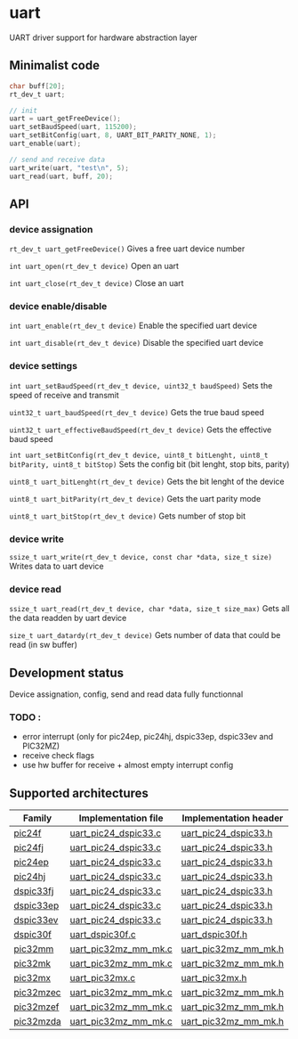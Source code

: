 # uart
UART driver support for hardware abstraction layer

## Minimalist code

```C
char buff[20];
rt_dev_t uart;

// init
uart = uart_getFreeDevice();
uart_setBaudSpeed(uart, 115200);
uart_setBitConfig(uart, 8, UART_BIT_PARITY_NONE, 1);
uart_enable(uart);

// send and receive data
uart_write(uart, "test\n", 5);
uart_read(uart, buff, 20);
```

## API

### device assignation
`rt_dev_t uart_getFreeDevice()` Gives a free uart device number

`int uart_open(rt_dev_t device)` Open an uart

`int uart_close(rt_dev_t device)` Close an uart

### device enable/disable
`int uart_enable(rt_dev_t device)` Enable the specified uart device

`int uart_disable(rt_dev_t device)` Disable the specified uart device

### device settings
`int uart_setBaudSpeed(rt_dev_t device, uint32_t baudSpeed)` Sets the speed of receive and transmit

`uint32_t uart_baudSpeed(rt_dev_t device)` Gets the true baud speed

`uint32_t uart_effectiveBaudSpeed(rt_dev_t device)` Gets the effective baud speed

`int uart_setBitConfig(rt_dev_t device, uint8_t bitLenght, uint8_t bitParity, uint8_t bitStop)` Sets the config bit (bit lenght, stop bits, parity)

`uint8_t uart_bitLenght(rt_dev_t device)` Gets the bit lenght of the device

`uint8_t uart_bitParity(rt_dev_t device)` Gets the uart parity mode

`uint8_t uart_bitStop(rt_dev_t device)` Gets number of stop bit

### device write
`ssize_t uart_write(rt_dev_t device, const char *data, size_t size)` Writes data to uart device

### device read
`ssize_t uart_read(rt_dev_t device, char *data, size_t size_max)` Gets all the data readden by uart device

`size_t uart_datardy(rt_dev_t device)` Gets number of data that could be read (in sw buffer)

## Development status
Device assignation, config, send and read data fully functionnal

### TODO :
+ error interrupt (only for pic24ep, pic24hj, dspic33ep, dspic33ev and PIC32MZ)
+ receive check flags
+ use hw buffer for receive + almost empty interrupt config

## Supported architectures

|Family|Implementation file|Implementation header|
|------|-------------------|---------------------|
|[pic24f](../../../archi/pic24f/README.md)|[uart_pic24_dspic33.c](uart_pic24_dspic33.c)|[uart_pic24_dspic33.h](uart_pic24_dspic33.h)|
|[pic24fj](../../../archi/pic24fj/README.md)|[uart_pic24_dspic33.c](uart_pic24_dspic33.c)|[uart_pic24_dspic33.h](uart_pic24_dspic33.h)|
|[pic24ep](../../../archi/pic24ep/README.md)|[uart_pic24_dspic33.c](uart_pic24_dspic33.c)|[uart_pic24_dspic33.h](uart_pic24_dspic33.h)|
|[pic24hj](../../../archi/pic24hj/README.md)|[uart_pic24_dspic33.c](uart_pic24_dspic33.c)|[uart_pic24_dspic33.h](uart_pic24_dspic33.h)|
|[dspic33fj](../../../archi/dspic33fj/README.md)|[uart_pic24_dspic33.c](uart_pic24_dspic33.c)|[uart_pic24_dspic33.h](uart_pic24_dspic33.h)|
|[dspic33ep](../../../archi/dspic33ep/README.md)|[uart_pic24_dspic33.c](uart_pic24_dspic33.c)|[uart_pic24_dspic33.h](uart_pic24_dspic33.h)|
|[dspic33ev](../../../archi/dspic33ev/README.md)|[uart_pic24_dspic33.c](uart_pic24_dspic33.c)|[uart_pic24_dspic33.h](uart_pic24_dspic33.h)|
|[dspic30f](../../../archi/dspic30f/README.md)|[uart_dspic30f.c](uart_dspic30f.c)|[uart_dspic30f.h](uart_dspic30f.h)|
|[pic32mm](../../../archi/pic32mm/README.md)|[uart_pic32mz_mm_mk.c](uart_pic32mz_mm_mk.c)|[uart_pic32mz_mm_mk.h](uart_pic32mz_mm_mk.h)|
|[pic32mk](../../../archi/pic32mk/README.md)|[uart_pic32mz_mm_mk.c](uart_pic32mz_mm_mk.c)|[uart_pic32mz_mm_mk.h](uart_pic32mz_mm_mk.h)|
|[pic32mx](../../../archi/pic32mx/README.md)|[uart_pic32mx.c](uart_pic32mx.c)|[uart_pic32mx.h](uart_pic32mx.h)|
|[pic32mzec](../../../archi/pic32mzec/README.md)|[uart_pic32mz_mm_mk.c](uart_pic32mz_mm_mk.c)|[uart_pic32mz_mm_mk.h](uart_pic32mz_mm_mk.h)|
|[pic32mzef](../../../archi/pic32mzef/README.md)|[uart_pic32mz_mm_mk.c](uart_pic32mz_mm_mk.c)|[uart_pic32mz_mm_mk.h](uart_pic32mz_mm_mk.h)|
|[pic32mzda](../../../archi/pic32mzda/README.md)|[uart_pic32mz_mm_mk.c](uart_pic32mz_mm_mk.c)|[uart_pic32mz_mm_mk.h](uart_pic32mz_mm_mk.h)|
